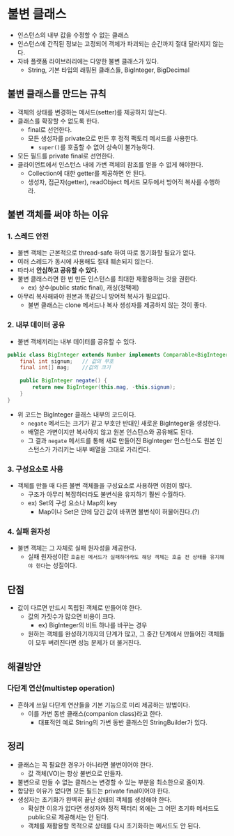 # 불변 클래스
- 인스턴스의 내부 값을 수정할 수 없는 클래스
- 인스턴스에 간직된 정보는 고정되어 객체가 파괴되는 순간까지 절대 달라지지 않는다.
- 자바 플랫폼 라이브러리에는 다양한 불변 클래스가 있다.
  - String, 기본 타입의 래핑된 클래스들, BigInteger, BigDecimal

## 불변 클래스를 만드는 규칙
- 객체의 상태를 변경하는 메서드(setter)를 제공하지 않는다.
- 클래스를 확장할 수 없도록 한다.
  - final로 선언한다.
  - 모든 생성자를 private으로 만든 후 정적 팩토리 메서드를 사용한다.
    - `super()`를 호출할 수 없어 상속이 불가능하다.
- 모든 필드를 private final로 선언한다.
- 클라이언트에서 인스턴스 내에 가변 객체의 참조를 얻을 수 없게 해야한다.
  - Collection에 대한 getter를 제공하면 안 된다.
  - 생성자, 접근자(getter), readObject 메서드 모두에서 방어적 복사를 수행하라.

## 불변 객체를 써야 하는 이유
### 1. 스레드 안전
- 불변 객체는 근본적으로 thread-safe 하여 따로 동기화할 필요가 없다.
- 여러 스레드가 동시에 사용해도 절대 훼손되지 않는다.
- 따라서 **안심하고 공유할 수 있다.**
- 불변 클래스라면 한 번 만든 인스턴스를 최대한 재활용하는 것을 권한다.
  - ex) 상수(public static final), 캐싱(정팩메)
- 아무리 복사해봐야 원본과 똑같으니 방어적 복사가 필요없다.
  - 불변 클래스는 clone 메서드나 복사 생성자를 제공하지 않는 것이 좋다.

### 2. 내부 데이터 공유
- 불변 객체끼리는 내부 데이터를 공유할 수 있다.
```java
public class BigInteger extends Number implements Comparable<BigInteger> {
    final int signum;   // 값의 부호
    final int[] mag;    //값의 크기
    
    public BigInteger negate() {
        return new BigInteger(this.mag, -this.signum);
    }
}
```
- 위 코드는 BigInteger 클래스 내부의 코드이다.
  - `negate` 메서드는 크기가 같고 부호만 반대인 새로운 BigInteger을 생성한다.
  - 배열은 가변이지만 복사하지 않고 원본 인스턴스와 공유해도 된다.
  - 그 결과 `negate` 메서드를 통해 새로 만들어진 BigInteger 인스턴스도 원본 인스턴스가 가리키는 내부 배열을 그대로 가리킨다.

### 3. 구성요소로 사용
- 객체를 만들 때 다른 불변 객체들을 구성요소로 사용하면 이점이 많다.
  - 구조가 아무리 복잡하더라도 불변식을 유지하기 훨씬 수월하다.
  - ex) Set의 구성 요소나 Map의 key
    - Map이나 Set은 안에 담긴 값이 바뀌면 불변식이 허물어진다.(?)

### 4. 실패 원자성
- 불변 객체는 그 자체로 실패 원자성을 제공한다.
  - 실패 원자성이란 `호출된 메서드가 실패하더라도 해당 객체는 호출 전 상태를 유지해야 한다`는 성질이다.

## 단점
- 값이 다르면 반드시 독립된 객체로 만들어야 한다.
  - 값의 가짓수가 많으면 비용이 크다.
    - ex) BigInteger의 비트 하나를 바꾸는 경우
  - 원하는 객체를 완성하기까지의 단계가 많고, 그 중간 단계에서 만들어진 객체들이 모두 버려진다면 성능 문제가 더 불거진다.

## 해결방안
### 다단계 연산(multistep operation)
- 흔하게 쓰일 다단계 연산들을 기본 기능으로 미리 제공하는 방법이다.
  - 이를 가변 동반 클래스(companion class)라고 한다.
    - 대표적인 예로 String의 가변 동반 클래스인 StringBuilder가 있다.

## 정리
- 클래스는 꼭 필요한 경우가 아니라면 불변이어야 한다.
  - 값 객체(VO)는 항상 불변으로 만들자.
- 불변으로 만들 수 없는 클래스는 변경할 수 있는 부분을 최소한으로 줄이자.
- 합당한 이유가 없다면 모든 필드는 private final이어야 한다.
- 생성자는 초기화가 완벽히 끝난 상태의 객체를 생성해야 한다.
  - 확실한 이유가 없다면 생성자와 정적 팩터리 외에는 그 어떤 초기화 메서드도 public으로 제공해서는 안 된다.
  - 객체를 재활용할 목적으로 상태를 다시 초기화하는 메서드도 안 된다.


